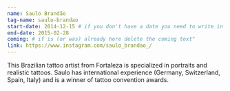 ```yaml
---
name: Saulo Brandão
tag-name: saulo-brandao
start-date: 2014-12-15 # if you don't have a date you need to write in coming"
end-date: 2015-02-28
coming: # if is (or was) already here delete the coming text"
link: https://www.instagram.com/saulo_brandao_/
---
```

This Brazilian tattoo artist from Fortaleza is specialized in portraits and realistic tattoos. Saulo has international experience (Germany, Switzerland, Spain, Italy) and is a winner of tattoo convention awards.

